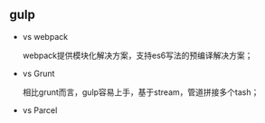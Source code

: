 ## gulp

* vs webpack

  webpack提供模块化解决方案，支持es6写法的预编译解决方案；

* vs Grunt

  相比grunt而言，gulp容易上手，基于stream，管道拼接多个tash；

* vs Parcel